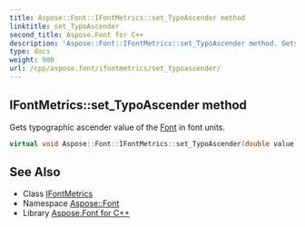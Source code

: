 ```yaml
---
title: Aspose::Font::IFontMetrics::set_TypoAscender method
linktitle: set_TypoAscender
second_title: Aspose.Font for C++
description: 'Aspose::Font::IFontMetrics::set_TypoAscender method. Gets typographic ascender value of the Font in font units in C++.'
type: docs
weight: 900
url: /cpp/aspose.font/ifontmetrics/set_typoascender/
---
```

## IFontMetrics::set_TypoAscender method


Gets typographic ascender value of the [Font](../../font/) in font units.

```cpp
virtual void Aspose::Font::IFontMetrics::set_TypoAscender(double value)=0
```

## See Also

* Class [IFontMetrics](../)
* Namespace [Aspose::Font](../../)
* Library [Aspose.Font for C++](../../../)
